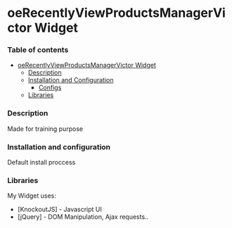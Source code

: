 # oeRecentlyViewProductsManagerVictor Widget

### Table of contents
- [oeRecentlyViewProductsManagerVictor Widget](#oeRecentlyViewProductsManagerVictor-widget)
    - [Description](#description)
    - [Installation and Configuration](#installation-and-configuration)
        - [Configs](#configs)
    - [Libraries](#libraries)


### Description
Made for training purpose

### Installation and configuration

Default install proccess


### Libraries

My Widget uses:

* [KnockoutJS] - Javascript UI
* [jQuery] - DOM Manipulation, Ajax requests..

